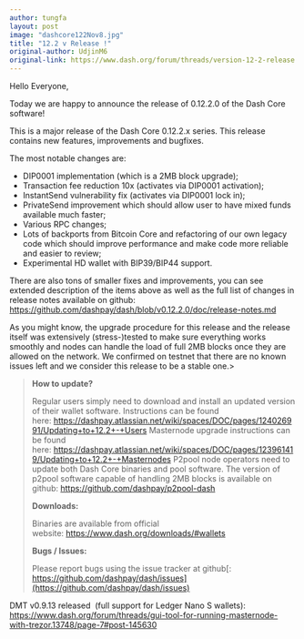 ```yaml
---
author: tungfa
layout: post
image: "dashcore122Nov8.jpg"
title: "12.2 v Release !"
original-author: UdjinM6 
original-link: https://www.dash.org/forum/threads/version-12-2-release.17807/
---
```


Hello Everyone,

Today we are happy to announce the release of 0.12.2.0 of the Dash Core software!

This is a major release of the Dash Core 0.12.2.x series. This release contains new features, improvements and bugfixes.

The most notable changes are:
- DIP0001 implementation (which is a 2MB block upgrade);
- Transaction fee reduction 10x (activates via DIP0001 activation);
- InstantSend vulnerability fix (activates via DIP0001 lock in);
- PrivateSend improvement which should allow user to have mixed funds available much faster;
- Various RPC changes;
- Lots of backports from Bitcoin Core and refactoring of our own legacy code which should improve performance and make code more reliable and easier to review;
- Experimental HD wallet with BIP39/BIP44 support.

There are also tons of smaller fixes and improvements, you can see extended description of the items above as well as the full list of changes in release notes available on github: https://github.com/dashpay/dash/blob/v0.12.2.0/doc/release-notes.md

As you might know, the upgrade procedure for this release and the release itself was extensively (stress-)tested to make sure everything works smoothly and nodes can handle the load of full 2MB blocks once they are allowed on the network. We confirmed on testnet that there are no known issues left and we consider this release to be a stable one.>

> **How to update?**
>
> Regular users simply need to download and install an updated version of their wallet software. Instructions can be found here: <https://dashpay.atlassian.net/wiki/spaces/DOC/pages/124026991/Updating+to+12.2+-+Users>
> Masternode upgrade instructions can be found here: <https://dashpay.atlassian.net/wiki/spaces/DOC/pages/123961419/Updating+to+12.2+-+Masternodes>
> P2pool node operators need to update both Dash Core binaries and pool software. The version of p2pool software capable of handling 2MB blocks is available on github: <https://github.com/dashpay/p2pool-dash>
>
> **Downloads:**
>
> Binaries are available from official website: <https://www.dash.org/downloads/#wallets>
>
> **Bugs / Issues:**
>
> Please report bugs using the issue tracker at github[: https://github.com/dashpay/dash/issues](https://github.com/dashpay/dash/issues)


DMT v0.9.13 released 
(full support for Ledger Nano S wallets): 
https://www.dash.org/forum/threads/gui-tool-for-running-masternode-with-trezor.13748/page-7#post-145630
